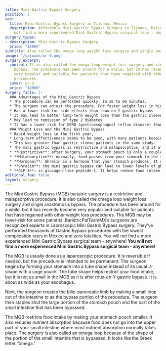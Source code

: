 ```yaml
---
title: Mini-Gastric Bypass Surgery
position: 2
seo:
  title: Mini-Gastric Bypass Surgery in Tijuana, Mexico
  description: Affordable Mini-Gastric Bypass Surgery in Tijuana, Mexico. You will
    not find a more experienced Mini-Gastric Bypass surgical team - anywhere.
surgery_types:
- description: Mini-Gastric Bypass Surgery
  price: "$5900"
subtitle: Also called the omega loop weight loss surgery and single anastomosis bypass.
image: "/uploads/or-9.png"
surgery_excerpt:
  content: It is also called the omega loop weight loss surgery and single anastomosis
    bypass. The procedure has been around for a while, but it has recently become
    very popular and suitable for patients that have regained with other weight loss
    procedures.
  cover: or-3
  price: "$5900"
surgery_facts: |-
  ### Advantages of the Mini Gastric Bypass
  * The procedure can be performed quickly, in 30 to 60 minutes.
  * The surgeon can adjust the procedure. For faster weight loss in higher-weight patients, the surgeon can lengthen the bypass limb. For slower weight loss in lower-weight patients, the surgeon can make the limb shorter
  * Has a lower risk for side effects than roux-en-Y gastric bypass
  * It may lead to better long-term weight loss than the gastric sleeve.
  * May lead to remission of type 2 diabetes
  * It has a lower risk for GERD (gastroesophageal reflux disease) than sleeve gastrectomy.
  ### Weight Loss and the Mini Gastric Bypass
  * Rapid weight loss in the first year,
  * Long-term effectiveness seems to be good, with many patients keeping off excess weight after five years.
  * This was greater than gastric sleeve patients in the same study.
  * The mini gastric bypass is restrictive and malapsorptive, and it affects your hunger hormones.
  * **Restrictive**: after surgery, your stomach pouch is only a couple ounces large. It is up to you to keep your portion sizes small so you don’t stretch the pouch.
  * **Malabsorptive**: normally, food passes from your stomach to the top of your small intestine, which is where most digestion and nutrient absorption takes place. The procedure changes your digestive tract so that food goes directly from your stomach to a lower portion of your small intestine. You can lose weight because you won’t be getting all of the calories from protein, carbohydrate, and fat.
  * **Hormonal**: Ghrelin is a hormone that your stomach produces. It causes you to feel hungry.
  * **Ghrelin**: the mini gastric bypass can lead to lower levels of ghrelin so you don’t feel as hungry, but your levels of ghrelin may not stay low for long.
  * **GLP-1**: is glucagon-like peptide-1. It helps reduce food intake, and your levels may increase after MGB.
aditional_fee: false
layout: surgery
---
```


The Mini Gastric Bypass (MGB) bariatric surgery is a restrictive and malapsorptive procedure. It is also called the omega loop weight loss surgery and single anastomosis bypass. The procedure has been around for a while, but it has recently become very popular and suitable for patients that have regained with other weight loss procedures. The MGB may be lower-risk for some patients. BariatricPalTeamMX’s surgeons are recognized experts in Laproscopic Mini Gastric Bypass surgery. They’ve performed thousands of Gastric Bypass procedures with the lowest complication rates in Mexico and zero fatalities. You will not find a more experienced Mini Gastric Bypass surgical team - anywhere! **You will not find a more experienced Mini Gastric Bypass surgical team - anywhere!**

The MGB is usually done as a laparoscopic procedure. It is reversible if needed, but the procedure is intended to be permanent. The surgeon begins by forming your stomach into a tube shape instead of its usual J-shape with a large pouch. The tube shape helps restrict your food intake, but it is not as small in the MGB as it is after roux-en-Y gastric bypass. It is about as wide as your esophagus.

Next, the surgeon creates the bilio-pancreatic limb by making a small loop out of the intestine to as the bypass portion of the procedure. The surgeon then staples shut the large portion of the stomach pouch and the part of the small intestine that has been bypassed.

The MGB restricts food intake by making your stomach pouch smaller. It also reduces nutrient absorption because food does not go into the upper part of your small intestine where most nutrient absorption normally takes place. The surgery is also called an omega loop because of the shape of the portion of the small intestine that is bypassed. It looks like the Greek letter “omega.”
